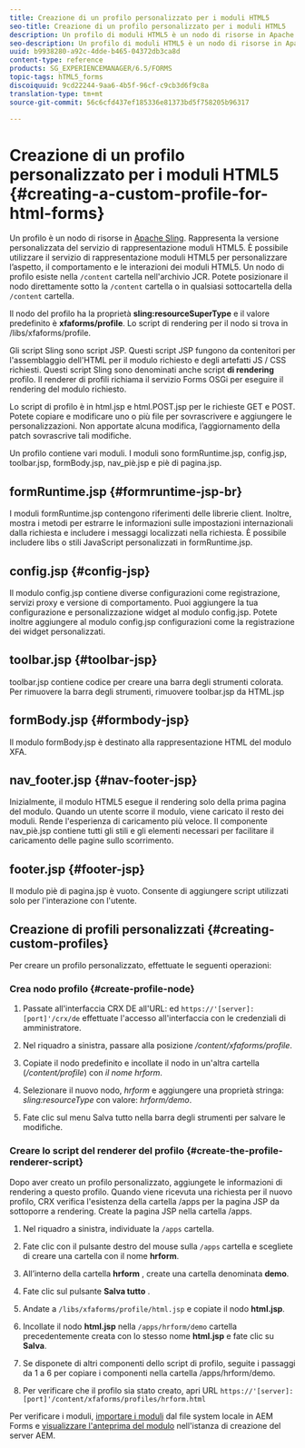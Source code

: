 ```yaml
---
title: Creazione di un profilo personalizzato per i moduli HTML5
seo-title: Creazione di un profilo personalizzato per i moduli HTML5
description: Un profilo di moduli HTML5 è un nodo di risorse in Apache Sling. Rappresenta una versione personalizzata del servizio di rendering moduli HTML5.
seo-description: Un profilo di moduli HTML5 è un nodo di risorse in Apache Sling. Rappresenta una versione personalizzata del servizio di rendering moduli HTML5.
uuid: b9938280-a92c-4dde-b465-04372db3ca8d
content-type: reference
products: SG_EXPERIENCEMANAGER/6.5/FORMS
topic-tags: hTML5_forms
discoiquuid: 9cd22244-9aa6-4b5f-96cf-c9cb3d6f9c8a
translation-type: tm+mt
source-git-commit: 56c6cfd437ef185336e81373bd5f758205b96317

---
```



# Creazione di un profilo personalizzato per i moduli HTML5 {#creating-a-custom-profile-for-html-forms}

Un profilo è un nodo di risorse in [Apache Sling](https://sling.apache.org/). Rappresenta la versione personalizzata del servizio di rappresentazione moduli HTML5. È possibile utilizzare il servizio di rappresentazione moduli HTML5 per personalizzare l’aspetto, il comportamento e le interazioni dei moduli HTML5. Un nodo di profilo esiste nella `/content` cartella nell&#39;archivio JCR. Potete posizionare il nodo direttamente sotto la `/content` cartella o in qualsiasi sottocartella della `/content` cartella.

Il nodo del profilo ha la proprietà **sling:resourceSuperType** e il valore predefinito è **xfaforms/profile**. Lo script di rendering per il nodo si trova in /libs/xfaforms/profile.

Gli script Sling sono script JSP. Questi script JSP fungono da contenitori per l&#39;assemblaggio dell&#39;HTML per il modulo richiesto e degli artefatti JS / CSS richiesti. Questi script Sling sono denominati anche script **di rendering** profilo. Il renderer di profili richiama il servizio Forms OSGi per eseguire il rendering del modulo richiesto.

Lo script di profilo è in html.jsp e html.POST.jsp per le richieste GET e POST. Potete copiare e modificare uno o più file per sovrascrivere e aggiungere le personalizzazioni. Non apportate alcuna modifica, l’aggiornamento della patch sovrascrive tali modifiche.

Un profilo contiene vari moduli. I moduli sono formRuntime.jsp, config.jsp, toolbar.jsp, formBody.jsp, nav_piè.jsp e piè di pagina.jsp.

## formRuntime.jsp {#formruntime-jsp-br}

I moduli formRuntime.jsp contengono riferimenti delle librerie client. Inoltre, mostra i metodi per estrarre le informazioni sulle impostazioni internazionali dalla richiesta e includere i messaggi localizzati nella richiesta. È possibile includere libs o stili JavaScript personalizzati in formRuntime.jsp.

## config.jsp {#config-jsp}

Il modulo config.jsp contiene diverse configurazioni come registrazione, servizi proxy e versione di comportamento. Puoi aggiungere la tua configurazione e personalizzazione widget al modulo config.jsp. Potete inoltre aggiungere al modulo config.jsp configurazioni come la registrazione dei widget personalizzati.

## toolbar.jsp {#toolbar-jsp}

toolbar.jsp contiene codice per creare una barra degli strumenti colorata. Per rimuovere la barra degli strumenti, rimuovere toolbar.jsp da HTML.jsp

## formBody.jsp {#formbody-jsp}

Il modulo formBody.jsp è destinato alla rappresentazione HTML del modulo XFA.

## nav_footer.jsp {#nav-footer-jsp}

Inizialmente, il modulo HTML5 esegue il rendering solo della prima pagina del modulo. Quando un utente scorre il modulo, viene caricato il resto dei moduli. Rende l&#39;esperienza di caricamento più veloce. Il componente nav_piè.jsp contiene tutti gli stili e gli elementi necessari per facilitare il caricamento delle pagine sullo scorrimento.

## footer.jsp {#footer-jsp}

Il modulo piè di pagina.jsp è vuoto. Consente di aggiungere script utilizzati solo per l&#39;interazione con l&#39;utente.

## Creazione di profili personalizzati {#creating-custom-profiles}

Per creare un profilo personalizzato, effettuate le seguenti operazioni:

### Crea nodo profilo {#create-profile-node}

1. Passate all&#39;interfaccia CRX DE all&#39;URL: ed `https://'[server]:[port]'/crx/de` effettuate l&#39;accesso all&#39;interfaccia con le credenziali di amministratore.

1. Nel riquadro a sinistra, passare alla posizione */content/xfaforms/profile*.

1. Copiate il nodo predefinito e incollate il nodo in un&#39;altra cartella (*/content/profile*) con *il nome hrform*.

1. Selezionare il nuovo nodo, *hrform* e aggiungere una proprietà stringa: *sling:resourceType* con valore: *hrform/demo*.

1. Fate clic sul menu Salva tutto nella barra degli strumenti per salvare le modifiche.

### Creare lo script del renderer del profilo {#create-the-profile-renderer-script}

Dopo aver creato un profilo personalizzato, aggiungete le informazioni di rendering a questo profilo. Quando viene ricevuta una richiesta per il nuovo profilo, CRX verifica l&#39;esistenza della cartella /apps per la pagina JSP da sottoporre a rendering. Create la pagina JSP nella cartella /apps.

1. Nel riquadro a sinistra, individuate la `/apps` cartella.
1. Fate clic con il pulsante destro del mouse sulla `/apps` cartella e scegliete di creare una cartella con il nome **hrform**.
1. All’interno della cartella **hrform** , create una cartella denominata **demo**.
1. Fate clic sul pulsante **Salva tutto** .
1. Andate a `/libs/xfaforms/profile/html.jsp` e copiate il nodo **html.jsp**.
1. Incollate il nodo **html.jsp** nella `/apps/hrform/demo` cartella precedentemente creata con lo stesso nome **html.jsp** e fate clic su **Salva**.
1. Se disponete di altri componenti dello script di profilo, seguite i passaggi da 1 a 6 per copiare i componenti nella cartella /apps/hrform/demo.

1. Per verificare che il profilo sia stato creato, apri URL `https://'[server]:[port]'/content/xfaforms/profiles/hrform.html`

Per verificare i moduli, [importare i moduli](/help/forms/using/get-xdp-pdf-documents-aem.md) dal file system locale in AEM Forms e [visualizzare l&#39;anteprima del modulo](/help/forms/using/previewing-forms.md) nell&#39;istanza di creazione del server AEM.
